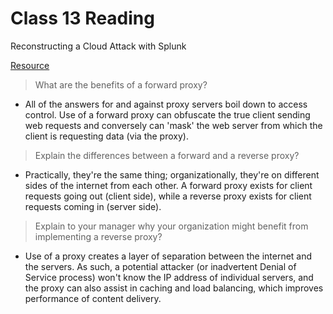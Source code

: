 # Class 13 Reading

Reconstructing a Cloud Attack with Splunk

[Resource](https://www.cloudflare.com/learning/cdn/glossary/reverse-proxy/)

> What are the benefits of a forward proxy?
   - All of the answers for and against proxy servers boil down to access control. Use of a forward proxy can obfuscate the true client sending web requests and conversely can 'mask' the web server from which the client is requesting data (via the proxy).

> Explain the differences between a forward and a reverse proxy?
   - Practically, they're the same thing; organizationally, they're on different sides of the internet from each other. A forward proxy exists for client requests going out (client side), while a reverse proxy exists for client requests coming in (server side).

> Explain to your manager why your organization might benefit from implementing a reverse proxy?
   - Use of a proxy creates a layer of separation between the internet and the servers. As such, a potential attacker (or inadvertent Denial of Service process) won't know the IP address of individual servers, and the proxy can also assist in caching and load balancing, which improves performance of content delivery.